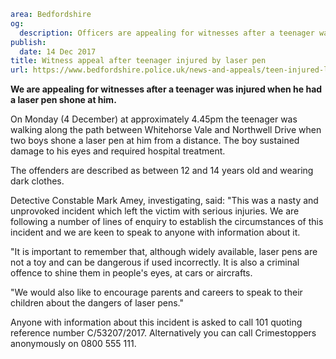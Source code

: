 ```yaml
area: Bedfordshire
og:
  description: Officers are appealing for witnesses after a teenager was injured when he had a laser pen shone at him.
publish:
  date: 14 Dec 2017
title: Witness appeal after teenager injured by laser pen
url: https://www.bedfordshire.police.uk/news-and-appeals/teen-injured-laser-pen
```

**We are appealing for witnesses after a teenager was injured when he had a laser pen shone at him.**

On Monday (4 December) at approximately 4.45pm the teenager was walking along the path between Whitehorse Vale and Northwell Drive when two boys shone a laser pen at him from a distance. The boy sustained damage to his eyes and required hospital treatment.

The offenders are described as between 12 and 14 years old and wearing dark clothes.

Detective Constable Mark Amey, investigating, said: "This was a nasty and unprovoked incident which left the victim with serious injuries. We are following a number of lines of enquiry to establish the circumstances of this incident and we are keen to speak to anyone with information about it.

"It is important to remember that, although widely available, laser pens are not a toy and can be dangerous if used incorrectly. It is also a criminal offence to shine them in people's eyes, at cars or aircrafts.

"We would also like to encourage parents and careers to speak to their children about the dangers of laser pens."

Anyone with information about this incident is asked to call 101 quoting reference number C/53207/2017. Alternatively you can call Crimestoppers anonymously on 0800 555 111.
